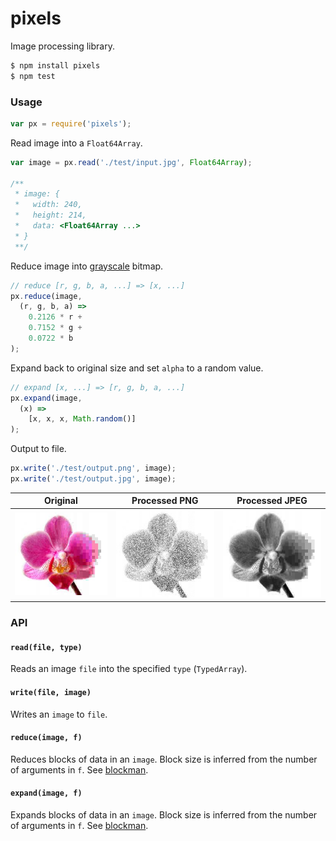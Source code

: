 # pixels

Image processing library.

```bash
$ npm install pixels
$ npm test
```

### Usage

```javascript
var px = require('pixels');
```

Read image into a `Float64Array`.

```javascript
var image = px.read('./test/input.jpg', Float64Array);

/**
 * image: {
 *   width: 240,
 *   height: 214,
 *   data: <Float64Array ...>
 * }
 **/
```

Reduce image into [grayscale](https://en.wikipedia.org/wiki/Grayscale) bitmap.

```javascript
// reduce [r, g, b, a, ...] => [x, ...]
px.reduce(image,
  (r, g, b, a) =>
    0.2126 * r +
    0.7152 * g +
    0.0722 * b
);
```

Expand back to original size and set `alpha` to a random value.

```javascript
// expand [x, ...] => [r, g, b, a, ...]
px.expand(image,
  (x) =>
    [x, x, x, Math.random()]
);
```

Output to file.

```javascript
px.write('./test/output.png', image);
px.write('./test/output.jpg', image);
```

| Original | Processed PNG | Processed JPEG |
| --- | --- | --- |
| ![original](test/input.jpg) | ![png](test/output.png) | ![jpeg](test/output.jpg) |

### API

#### `read(file, type)`

Reads an image `file` into the specified `type` (`TypedArray`).

#### `write(file, image)`

Writes an `image` to `file`.

#### `reduce(image, f)`

Reduces blocks of data in an `image`. Block size is inferred from the number of arguments in `f`. See [blockman](https://github.com/mateogianolio/blockman).

#### `expand(image, f)`

Expands blocks of data in an `image`. Block size is inferred from the number of arguments in `f`. See [blockman](https://github.com/mateogianolio/blockman).
